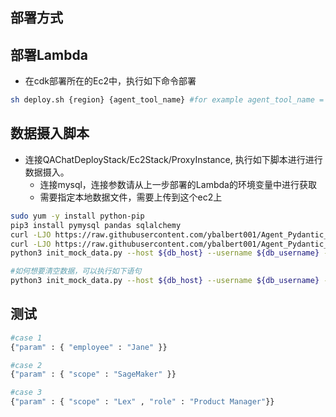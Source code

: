 ## 部署方式

## 部署Lambda
- 在cdk部署所在的Ec2中，执行如下命令部署
```bash
sh deploy.sh {region} {agent_tool_name} #for example agent_tool_name = 'get_contact'
```

## 数据摄入脚本

- 连接QAChatDeployStack/Ec2Stack/ProxyInstance, 执行如下脚本进行进行数据摄入。
  + 连接mysql，连接参数请从上一步部署的Lambda的环境变量中进行获取
  + 需要指定本地数据文件，需要上传到这个ec2上
```bash
sudo yum -y install python-pip
pip3 install pymysql pandas sqlalchemy
curl -LJO https://raw.githubusercontent.com/ybalbert001/Agent_Pydantic_Lambda/main/lambda/get_contact/init_mock_data.py
curl -LJO https://raw.githubusercontent.com/ybalbert001/Agent_Pydantic_Lambda/main/lambda/get_contact/data.csv
python3 init_mock_data.py --host ${db_host} --username ${db_username} --password ${db_password} --db_name simple_info_db --csv_file "./data.csv"

#如何想要清空数据，可以执行如下语句
python3 init_mock_data.py --host ${db_host} --username ${db_username} --password ${db_password} --db_name simple_info_db --csv_file "./data.csv" --truncate true
```

## 测试
```bash
#case 1
{"param" : { "employee" : "Jane" }}

#case 2
{"param" : { "scope" : "SageMaker" }}

#case 3
{"param" : { "scope" : "Lex" , "role" : "Product Manager"}}
```